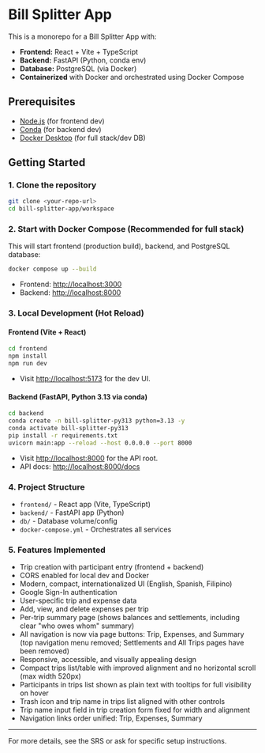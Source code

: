 # Bill Splitter App

This is a monorepo for a Bill Splitter App with:
- **Frontend:** React + Vite + TypeScript
- **Backend:** FastAPI (Python, conda env)
- **Database:** PostgreSQL (via Docker)
- **Containerized** with Docker and orchestrated using Docker Compose

## Prerequisites
- [Node.js](https://nodejs.org/) (for frontend dev)
- [Conda](https://docs.conda.io/) (for backend dev)
- [Docker Desktop](https://www.docker.com/products/docker-desktop/) (for full stack/dev DB)

## Getting Started

### 1. Clone the repository
```sh
git clone <your-repo-url>
cd bill-splitter-app/workspace
```

### 2. Start with Docker Compose (Recommended for full stack)
This will start frontend (production build), backend, and PostgreSQL database:
```sh
docker compose up --build
```
- Frontend: [http://localhost:3000](http://localhost:3000)
- Backend: [http://localhost:8000](http://localhost:8000)

### 3. Local Development (Hot Reload)
#### Frontend (Vite + React)
```sh
cd frontend
npm install
npm run dev
```
- Visit [http://localhost:5173](http://localhost:5173) for the dev UI.

#### Backend (FastAPI, Python 3.13 via conda)
```sh
cd backend
conda create -n bill-splitter-py313 python=3.13 -y
conda activate bill-splitter-py313
pip install -r requirements.txt
uvicorn main:app --reload --host 0.0.0.0 --port 8000
```
- Visit [http://localhost:8000](http://localhost:8000) for the API root.
- API docs: [http://localhost:8000/docs](http://localhost:8000/docs)

### 4. Project Structure
- `frontend/` - React app (Vite, TypeScript)
- `backend/` - FastAPI app (Python)
- `db/` - Database volume/config
- `docker-compose.yml` - Orchestrates all services

### 5. Features Implemented
- Trip creation with participant entry (frontend + backend)
- CORS enabled for local dev and Docker
- Modern, compact, internationalized UI (English, Spanish, Filipino)
- Google Sign-In authentication
- User-specific trip and expense data
- Add, view, and delete expenses per trip
- Per-trip summary page (shows balances and settlements, including clear "who owes whom" summary)
- All navigation is now via page buttons: Trip, Expenses, and Summary (top navigation menu removed; Settlements and All Trips pages have been removed)
- Responsive, accessible, and visually appealing design
- Compact trips list/table with improved alignment and no horizontal scroll (max width 520px)
- Participants in trips list shown as plain text with tooltips for full visibility on hover
- Trash icon and trip name in trips list aligned with other controls
- Trip name input field in trip creation form fixed for width and alignment
- Navigation links order unified: Trip, Expenses, Summary

---

For more details, see the SRS or ask for specific setup instructions.
